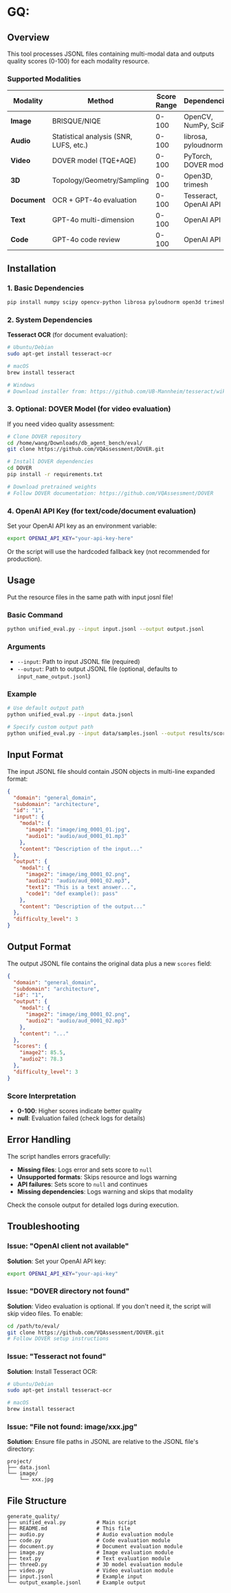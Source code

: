 # GQ:

## Overview

This tool processes JSONL files containing multi-modal data and outputs quality scores (0-100) for each modality resource.

### Supported Modalities

| Modality | Method | Score Range | Dependencies |
|----------|--------|-------------|--------------|
| **Image** | BRISQUE/NIQE | 0-100 | OpenCV, NumPy, SciPy |
| **Audio** | Statistical analysis (SNR, LUFS, etc.) | 0-100 | librosa, pyloudnorm |
| **Video** | DOVER model (TQE+AQE) | 0-100 | PyTorch, DOVER model |
| **3D** | Topology/Geometry/Sampling | 0-100 | Open3D, trimesh |
| **Document** | OCR + GPT-4o evaluation | 0-100 | Tesseract, OpenAI API |
| **Text** | GPT-4o multi-dimension | 0-100 | OpenAI API |
| **Code** | GPT-4o code review | 0-100 | OpenAI API |

## Installation

### 1. Basic Dependencies

```bash
pip install numpy scipy opencv-python librosa pyloudnorm open3d trimesh Pillow pytesseract openai requests
```

### 2. System Dependencies

**Tesseract OCR** (for document evaluation):
```bash
# Ubuntu/Debian
sudo apt-get install tesseract-ocr

# macOS
brew install tesseract

# Windows
# Download installer from: https://github.com/UB-Mannheim/tesseract/wiki
```

### 3. Optional: DOVER Model (for video evaluation)

If you need video quality assessment:

```bash
# Clone DOVER repository
cd /home/wang/Downloads/db_agent_bench/eval/
git clone https://github.com/VQAssessment/DOVER.git

# Install DOVER dependencies
cd DOVER
pip install -r requirements.txt

# Download pretrained weights
# Follow DOVER documentation: https://github.com/VQAssessment/DOVER
```

### 4. OpenAI API Key (for text/code/document evaluation)

Set your OpenAI API key as an environment variable:

```bash
export OPENAI_API_KEY="your-api-key-here"
```

Or the script will use the hardcoded fallback key (not recommended for production).

## Usage

Put the resource files in the same path with input josnl file!

### Basic Command

```bash
python unified_eval.py --input input.jsonl --output output.jsonl
```

### Arguments

- `--input`: Path to input JSONL file (required)
- `--output`: Path to output JSONL file (optional, defaults to `input_name_output.jsonl`)

### Example

```bash
# Use default output path
python unified_eval.py --input data.jsonl

# Specify custom output path
python unified_eval.py --input data/samples.jsonl --output results/scores.jsonl
```

## Input Format

The input JSONL file should contain JSON objects in multi-line expanded format:

```json
{
  "domain": "general_domain",
  "subdomain": "architecture",
  "id": "1",
  "input": {
    "modal": {
      "image1": "image/img_0001_01.jpg",
      "audio1": "audio/aud_0001_01.mp3"
    },
    "content": "Description of the input..."
  },
  "output": {
    "modal": {
      "image2": "image/img_0001_02.png",
      "audio2": "audio/aud_0001_02.mp3",
      "text1": "This is a text answer...",
      "code1": "def example(): pass"
    },
    "content": "Description of the output..."
  },
  "difficulty_level": 3
}
```


## Output Format

The output JSONL file contains the original data plus a new `scores` field:

```json
{
  "domain": "general_domain",
  "subdomain": "architecture",
  "id": "1",
  "output": {
    "modal": {
      "image2": "image/img_0001_02.png",
      "audio2": "audio/aud_0001_02.mp3"
    },
    "content": "..."
  },
  "scores": {
    "image2": 85.5,
    "audio2": 78.3
  },
  "difficulty_level": 3
}
```

### Score Interpretation

- **0-100**: Higher scores indicate better quality
- **null**: Evaluation failed (check logs for details)

## Error Handling

The script handles errors gracefully:

- **Missing files**: Logs error and sets score to `null`
- **Unsupported formats**: Skips resource and logs warning
- **API failures**: Sets score to `null` and continues
- **Missing dependencies**: Logs warning and skips that modality

Check the console output for detailed logs during execution.

## Troubleshooting

### Issue: "OpenAI client not available"

**Solution**: Set your OpenAI API key:
```bash
export OPENAI_API_KEY="your-api-key"
```

### Issue: "DOVER directory not found"

**Solution**: Video evaluation is optional. If you don't need it, the script will skip video files. To enable:
```bash
cd /path/to/eval/
git clone https://github.com/VQAssessment/DOVER.git
# Follow DOVER setup instructions
```

### Issue: "Tesseract not found"

**Solution**: Install Tesseract OCR:
```bash
# Ubuntu/Debian
sudo apt-get install tesseract-ocr

# macOS
brew install tesseract
```

### Issue: "File not found: image/xxx.jpg"

**Solution**: Ensure file paths in JSONL are relative to the JSONL file's directory:
```
project/
├── data.jsonl
└── image/
    └── xxx.jpg
```


## File Structure

```
generate_quality/
├── unified_eval.py          # Main script
├── README.md                # This file
├── audio.py                 # Audio evaluation module
├── code.py                  # Code evaluation module
├── document.py              # Document evaluation module
├── image.py                 # Image evaluation module
├── text.py                  # Text evaluation module
├── threeD.py                # 3D model evaluation module
├── video.py                 # Video evaluation module
├── input.jsonl              # Example input
└── output_example.jsonl     # Example output
```
